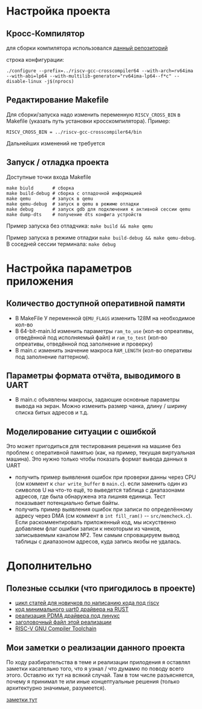 # Настройка проекта

## Кросс-Компилятор

для сборки компилятора использовался [данный репозиторий](https://github.com/riscv-collab/riscv-gnu-toolchain)

строка конфигурации:

```
./configure --prefix=../riscv-gcc-crosscompiler64 --with-arch=rv64ima --with-abi=lp64 --with-multilib-generator="rv64ima-lp64--f*c" --disable-linux -j$(nprocs)
```

## Редактирование Makefile

Для сборки/запуска надо изменить переменную `RISCV_CROSS_BIN` в Makefile (указать путь установки кросскомпилятора). Пример:

```
RISCV_CROSS_BIN = ../riscv-gcc-crosscompiler64/bin
```

Дальнейших изменений не требуется

## Запуск / отладка проекта

Доступные точки входа Makefile

```
make biuld       # сборка
make build-debug # сборка с отладочной информацией
make qemu        # запуск в qemu 
make qemu-debug  # запуск в qemu в режиме отладки
make debug       # запуск gdb для подключения к активной сессии qemu
make dump-dts    # получение dts конфига устройств
```

Пример запуска без отладчика: `make build && make qemu`

Пример запуска в режиме отладки `make build-debug && make qemu-debug`. В соседней сессии терминала: `make debug`

# Настройка параметров приложения

## Количество доступной оперативной памяти

* В MakeFile У переменной `QEMU_FLAGS` изменить 128M на необходимое кол-во
* В 64-bit-main.ld изменить параметры `ram_to_use` (кол-во опреативы, отведённой под исполняемый файл) и `ram_to_test` (кол-во опреативы, отведённой под заполнение и проверку)
* В main.c изменить значение макроса `RAM_LENGTH` (кол-во оперативы под заполнение паттерном).

## Параметры формата отчёта, выводимого в UART

* В main.c объявлены макросы, задающие основные параметры вывода на экран. Можно изменить размер чанка, длину / ширину списка битых адресов и т.д.

## Моделирование ситуации с ошибкой

Это может пригодиться для тестирования решения на машине без проблем с оперативной памятью (как, на пример, текущая виртуальная машина). Это нужно только чтобы показать формат вывода данных в UART

* получить пример выявления ошибок при проверки данны через CPU (см коммент к `char write_buffer` в `main.c`). если заменить один из символов U на что-то ещё, то выведется таблица с диапазонами адресов, где была обнаружена эта лишняя единица. Тест показывает потенциально битые байты.
* получить пример выявления ошибок при записи по определённому адресу через DMA (см коммент в `int fill_ram()`  -- `src/memcheck.c`). Если раскомментировать приложенный код, мы искуственно добавляем флаг ошибки записи к некоторым из чанков, записываемым каналом №2. Тем самым спровацируем вывод таблицы с диапазоном адресов, куда запись якобы не удалась.

# Дополнительно

## Полезные ссылки (что пригодилось в проекте)

* [цикл статей для новичков по написанию кода под riscv](https://twilco.github.io/riscv-from-scratch/2019/04/27/riscv-from-scratch-2.html)
* [код минимального uart0 драйвера на RUST](https://github.com/diodesign/mmio_sifive_uart/blob/main/src/lib.rs)
* [реализация PDMA драйвера под линукс](https://git.kernel.org/pub/scm/linux/kernel/git/stable/linux.git/tree/drivers/dma/sf-pdma/sf-pdma.c?h=v6.3.12)
* [заголовочный файл этой реализации](https://git.kernel.org/pub/scm/linux/kernel/git/stable/linux.git/tree/drivers/dma/sf-pdma/sf-pdma.h?h=v6.3.12)
* [RISC-V GNU Compiler Toolchain](https://github.com/riscv-collab/riscv-gnu-toolchain)

## Мои заметки о реализации данного проекта 

По ходу разбирательства в теме и реализации прилодения я оставлял заметки касательно того, что я узнал / что думамю по поводу всего этого. Оставлю их тут на всякий случай. Там в том числе разъясняется, почему я принимал те или иные концептуальные решения (только архитектурно значимые, разумеется).

[заметки тут](./md/WorkingProcess.md)
